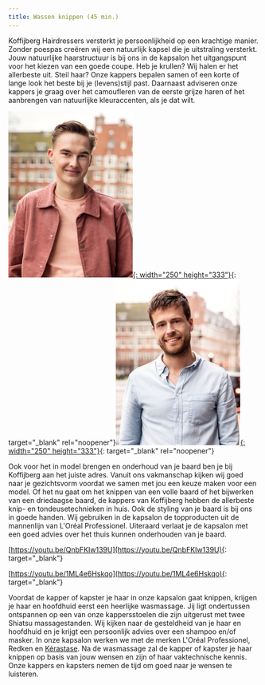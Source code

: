 ```yaml
---
title: Wassen knippen (45 min.)
---
```


Koffijberg Hairdressers versterkt je persoonlijkheid op een krachtige manier. Zonder poespas creëren wij een natuurlijk kapsel die je uitstraling versterkt. Jouw natuurlijke haarstructuur is bij ons in de kapsalon het uitgangspunt voor het kiezen van een goede coupe. Heb je krullen? Wij halen er het allerbeste uit. Steil haar? Onze kappers bepalen samen of een korte of lange look het beste bij je (levens)stijl past. Daarnaast adviseren onze kappers je graag over het camoufleren van de eerste grijze haren of het aanbrengen van natuurlijke kleuraccenten, als je dat wilt.

[![](/uploads/kapper-amsterdam-koffijberg-hairdressers-kleine-max.jpg){: width="250" height="333"}](https://youtu.be/QnbFKIw139U){: target="_blank" rel="noopener"}[![](/uploads/kapper-amsterdam-koffijberg-hairdressers-kleine-jan.jpg){: width="250" height="333"}](https://youtu.be/1ML4e6Hskqo){: target="_blank" rel="noopener"}

Ook voor het in model brengen en onderhoud van je baard ben je bij Koffijberg aan het juiste adres. Vanuit ons vakmanschap kijken wij goed naar je gezichtsvorm voordat we samen met jou een keuze maken voor een model. Of het nu gaat om het knippen van een volle baard of het bijwerken van een driedaagse baard, de kappers van Koffijberg hebben de allerbeste knip- en tondeusetechnieken in huis. Ook de styling van je baard is bij ons in goede handen. Wij gebruiken in de kapsalon de topproducten uit de mannenlijn van L'Oréal Professionel. Uiteraard verlaat je de kapsalon met een goed advies over het thuis kunnen onderhouden van je baard.

[https://youtu.be/QnbFKIw139U](https://youtu.be/QnbFKIw139U){: target="_blank"}

[https://youtu.be/1ML4e6Hskqo](https://youtu.be/1ML4e6Hskqo){: target="_blank"}

Voordat de kapper of kapster je haar in onze kapsalon gaat knippen, krijgen je haar en hoofdhuid eerst een heerlijke wasmassage. Jij ligt ondertussen ontspannen op een van onze kappersstoelen die zijn uitgerust met twee Shiatsu massagestanden. Wij kijken naar de gesteldheid van je haar en hoofdhuid en je krijgt een persoonlijk advies over een shampoo en/of masker. In onze kapsalon werken we met de merken L'Oréal Professionel, Redken en [Kérastase](http://www.kerastase.nl). Na de wasmassage zal de kapper of kapster je haar knippen op basis van jouw wensen en zijn of haar vaktechnische kennis. Onze kappers en kapsters nemen de tijd om goed naar je wensen te luisteren.
